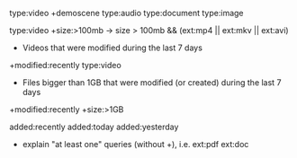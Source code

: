type:video +demoscene
type:audio
type:document
type:image

type:video +size:>100mb -> size > 100mb && (ext:mp4 || ext:mkv || ext:avi)

* Videos that were modified during the last 7 days

+modified:recently type:video

* Files bigger than 1GB that were modified (or created) during the last 7 days

+modified:recently +size:>1GB

added:recently
added:today
added:yesterday

* explain "at least one" queries (without +), i.e. ext:pdf ext:doc
